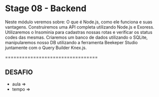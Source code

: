 # Stage 08 - Backend

Neste módulo veremos sobre: O que é Node.js, como ele funciona e suas vantagens. Construiremos uma API completa utilizando Node.js e Exoress. Utilizaremos o Insominia para cadastras nossas rotas e verificar os status codes das mesmas. Criaremos um banco de dados utilizando o SQLite, manipularemos nosso DB utilizando a ferramenta  Beekeper Studio juntamente com o Query Builder Knex.js.

=================================

## DESAFIO

- aula => 
- tempo => 
